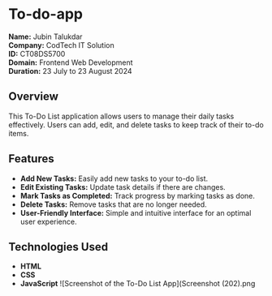 # To-do-app

**Name:** Jubin Talukdar  
**Company:** CodTech IT Solution  
**ID:** CT08DS5700  
**Domain:** Frontend Web Development  
**Duration:** 23 July to 23 August 2024

## Overview
This To-Do List application allows users to manage their daily tasks effectively. Users can add, edit, and delete tasks to keep track of their to-do items.

## Features
- **Add New Tasks:** Easily add new tasks to your to-do list.
- **Edit Existing Tasks:** Update task details if there are changes.
- **Mark Tasks as Completed:** Track progress by marking tasks as done.
- **Delete Tasks:** Remove tasks that are no longer needed.
- **User-Friendly Interface:** Simple and intuitive interface for an optimal user experience.

## Technologies Used
- **HTML**
- **CSS**
- **JavaScript**
  ![Screenshot of the To-Do List App](Screenshot (202).png
